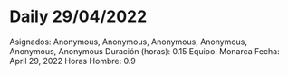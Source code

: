 # Daily 29/04/2022

Asignados: Anonymous, Anonymous, Anonymous, Anonymous, Anonymous, Anonymous
Duración (horas): 0.15
Equipo: Monarca
Fecha: April 29, 2022
Horas Hombre: 0.9
